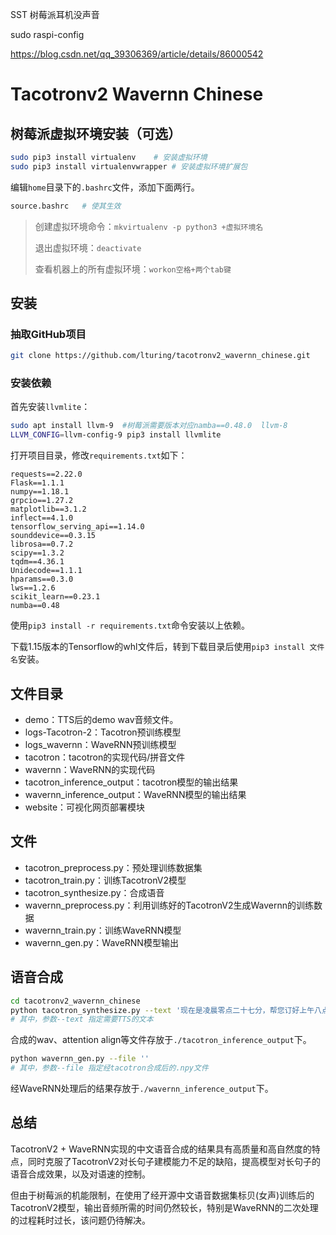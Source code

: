 SST
树莓派耳机没声音

sudo raspi-config

https://blog.csdn.net/qq_39306369/article/details/86000542





# Tacotronv2 Wavernn Chinese

## 树莓派虚拟环境安装（可选）

```bash
sudo pip3 install virtualenv	# 安装虚拟环境
sudo pip3 install virtualenvwrapper # 安装虚拟环境扩展包
```

编辑`home`目录下的`.bashrc`文件，添加下面两行。

```bash
source.bashrc	# 使其生效
```

> 创建虚拟环境命令：`mkvirtualenv -p python3 +虚拟环境名`
>
> 退出虚拟环境：`deactivate`
>
> 查看机器上的所有虚拟环境：`workon空格+两个tab键`

##  安装

### 抽取GitHub项目

```bash
git clone https://github.com/lturing/tacotronv2_wavernn_chinese.git
```

### 安装依赖

首先安装`llvmlite`：

```bash
sudo apt install llvm-9  #树莓派需要版本对应namba==0.48.0  llvm-8
LLVM_CONFIG=llvm-config-9 pip3 install llvmlite
```

打开项目目录，修改`requirements.txt`如下：

```
requests==2.22.0
Flask==1.1.1
numpy==1.18.1
grpcio==1.27.2
matplotlib==3.1.2
inflect==4.1.0
tensorflow_serving_api==1.14.0
sounddevice==0.3.15
librosa==0.7.2
scipy==1.3.2
tqdm==4.36.1
Unidecode==1.1.1
hparams==0.3.0
lws==1.2.6
scikit_learn==0.23.1
numba==0.48
```

使用`pip3 install -r requirements.txt`命令安装以上依赖。

下载1.15版本的Tensorflow的whl文件后，转到下载目录后使用`pip3 install 文件名`安装。

## 文件目录

- demo：TTS后的demo wav音频文件。
- logs-Tacotron-2：Tacotron预训练模型
- logs_wavernn：WaveRNN预训练模型
- tacotron：tacotron的实现代码/拼音文件
- wavernn：WaveRNN的实现代码
- tacotron_inference_output：tacotron模型的输出结果
- wavernn_inference_output：WaveRNN模型的输出结果
- website：可视化网页部署模块

## 文件

- tacotron_preprocess.py：预处理训练数据集
- tacotron_train.py：训练TacotronV2模型
- tacotron_synthesize.py：合成语音
- wavernn_preprocess.py：利用训练好的TacotronV2生成Wavernn的训练数据
- wavernn_train.py：训练WaveRNN模型
- wavernn_gen.py：WaveRNN模型输出

## 语音合成

```bash
cd tacotronv2_wavernn_chinese
python tacotron_synthesize.py --text '现在是凌晨零点二十七分，帮您订好上午八点的闹钟。'
# 其中，参数--text 指定需要TTS的文本
```

合成的wav、attention align等文件存放于`./tacotron_inference_output`下。

```bash
python wavernn_gen.py --file ''
# 其中，参数--file 指定经tacotron合成后的.npy文件
```

经WaveRNN处理后的结果存放于`./wavernn_inference_output`下。

## 总结

TacotronV2 + WaveRNN实现的中文语音合成的结果具有高质量和高自然度的特点，同时克服了TacotronV2对长句子建模能力不足的缺陷，提高模型对长句子的语音合成效果，以及对语速的控制。

但由于树莓派的机能限制，在使用了经开源中文语音数据集标贝(女声)训练后的TacotronV2模型，输出音频所需的时间仍然较长，特别是WaveRNN的二次处理的过程耗时过长，该问题仍待解决。